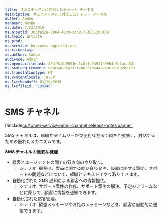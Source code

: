 ```yaml
---
title: オムニチャネルに対応したチャット チャネル
description: オムニチャネルに対応したチャット チャネル
author: Annbe
manager: AnnBe
ms.date: 7/22/2018
ms.assetid: 303fa52e-5884-40cd-acc2-72d0512b0e39
ms.topic: article
ms.prod: ''
ms.service: business-applications
ms.technology: ''
ms.author: Annbe
audience: Admin
ms.openlocfilehash: 454f9c3d9551ec1c0c9c94937e8964e5cfaca62c
ms.sourcegitcommit: 0c8ca4eaf47f7f4b83f1b544b910e7cac92bd1f0
ms.translationtype: HT
ms.contentlocale: ja-JP
ms.lasthandoff: 01/10/2019
ms.locfileid: "199346"
---
```

#  <a name="sms-channel"></a>SMS チャネル

[!include[customer-service-omni-channel-release-notes banner](../../includes/customer-service-omni-channel-release-notes.md)]



SMS チャネルは、組織がタイムリーかつ便利な方法で顧客と接触し、対話するための優れたメカニズムです。

**SMS チャネルの重要な機能**

-   顧客とエージェントの間での双方向のやり取り。
    -   シナリオ: 顧客は、製品に関する問い合わせや、設置に関する質問、サポートの問題などについて、組織とテキストでやり取りできます。
-   自動化された SMS 通知による顧客への情報提供。
    -   シナリオ: サポート案件の作成、サポート案件の解決、予定のアラームなどに際して、顧客に情報を通知できます。
-   自動化された応答管理。
    -   シナリオ: 歓迎メッセージやお礼のメッセージなどを、顧客に自動的に送信できます。




